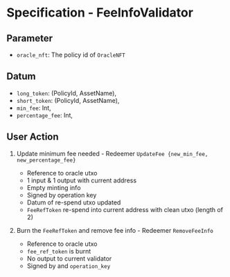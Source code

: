 # Specification - FeeInfoValidator

## Parameter

- `oracle_nft`: The policy id of `OracleNFT`

## Datum

- `long_token`: (PolicyId, AssetName),
- `short_token`: (PolicyId, AssetName),
- `min_fee`: Int,
- `percentage_fee`: Int,

## User Action

1. Update minimum fee needed - Redeemer `UpdateFee {new_min_fee, new_percentage_fee}`

   - Reference to oracle utxo
   - 1 input & 1 output with current address
   - Empty minting info
   - Signed by operation key
   - Datum of re-spend utxo updated
   - `FeeRefToken` re-spend into current address with clean utxo (length of 2)

2. Burn the `FeeRefToken` and remove fee info - Redeemer `RemoveFeeInfo`

   - Reference to oracle utxo
   - `fee_ref_token` is burnt
   - No output to current validator
   - Signed by and `operation_key`
